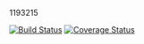 1193215

[![Build Status](https://travis-ci.com/NicolaPavin/TOS_assignment2.svg?branch=master)](https://travis-ci.com/NicolaPavin/TOS_assignment2)
[![Coverage Status](https://coveralls.io/repos/github/NicolaPavin/TOS_assignment2/badge.svg?branch=master)](https://coveralls.io/github/NicolaPavin/TOS_assignment2?branch=master)